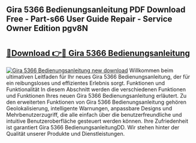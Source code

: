 ## Gira 5366 Bedienungsanleitung PDF Download Free - Part-s66 User Guide Repair - Service Owner Edition pgv8N

# <h2><a href="http://df1uh6m.blite.top/?on=Gira+5366+Bedienungsanleitung">🔗Download 👉🔴 Gira 5366 Bedienungsanleitung</a></h2>

[![Gira 5366 Bedienungsanleitung new download](https://i.imgur.com/lujVjoI.png)](http://df1uh6m.blite.top/?on=Gira+5366+Bedienungsanleitung)
Willkommen beim ultimativen Leitfaden für Ihr neues Gira 5366 Bedienungsanleitung, der für ein reibungsloses und effizientes Erlebnis sorgt. Funktionen und Funktionalität In diesem Abschnitt werden die verschiedenen Funktionen und Funktionen Ihres neuen Gira 5366 Bedienungsanleitung erläutert. Zu den erweiterten Funktionen von Gira 5366 Bedienungsanleitung gehören Geolokalisierung, intelligente Warnungen, anpassbare Designs und Mehrbenutzerzugriff, die alle einfach über die benutzerfreundliche und intuitive Benutzeroberfläche gesteuert werden können. Ihre Zufriedenheit ist garantiert Gira 5366 BedienungsanleitungDD. Wir stehen hinter der Qualität unserer Produkte und Dienstleistungen.
